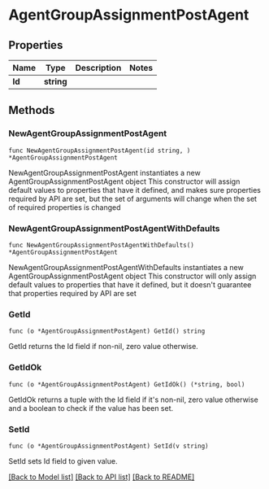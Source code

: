 # AgentGroupAssignmentPostAgent

## Properties

Name | Type | Description | Notes
------------ | ------------- | ------------- | -------------
**Id** | **string** |  | 

## Methods

### NewAgentGroupAssignmentPostAgent

`func NewAgentGroupAssignmentPostAgent(id string, ) *AgentGroupAssignmentPostAgent`

NewAgentGroupAssignmentPostAgent instantiates a new AgentGroupAssignmentPostAgent object
This constructor will assign default values to properties that have it defined,
and makes sure properties required by API are set, but the set of arguments
will change when the set of required properties is changed

### NewAgentGroupAssignmentPostAgentWithDefaults

`func NewAgentGroupAssignmentPostAgentWithDefaults() *AgentGroupAssignmentPostAgent`

NewAgentGroupAssignmentPostAgentWithDefaults instantiates a new AgentGroupAssignmentPostAgent object
This constructor will only assign default values to properties that have it defined,
but it doesn't guarantee that properties required by API are set

### GetId

`func (o *AgentGroupAssignmentPostAgent) GetId() string`

GetId returns the Id field if non-nil, zero value otherwise.

### GetIdOk

`func (o *AgentGroupAssignmentPostAgent) GetIdOk() (*string, bool)`

GetIdOk returns a tuple with the Id field if it's non-nil, zero value otherwise
and a boolean to check if the value has been set.

### SetId

`func (o *AgentGroupAssignmentPostAgent) SetId(v string)`

SetId sets Id field to given value.



[[Back to Model list]](../README.md#documentation-for-models) [[Back to API list]](../README.md#documentation-for-api-endpoints) [[Back to README]](../README.md)


